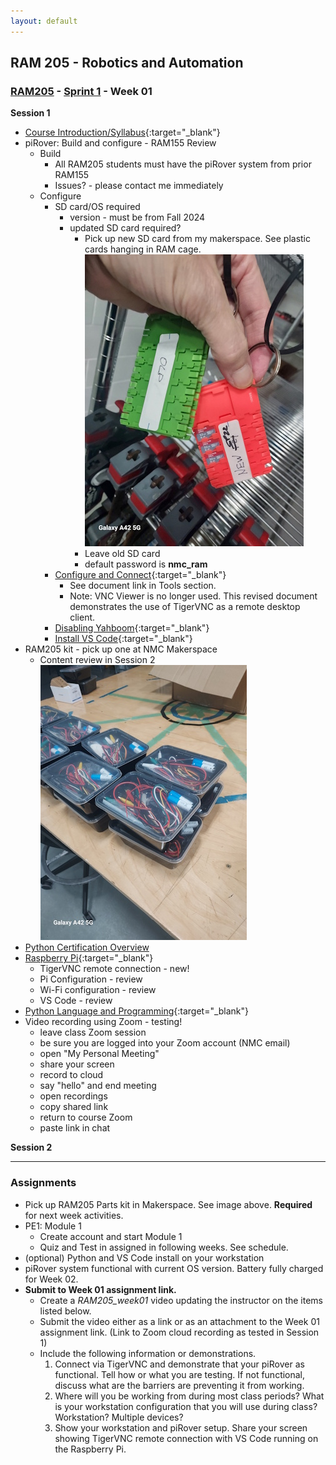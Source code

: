 ```yaml
---
layout: default
---
```


## RAM 205 - Robotics and Automation
### [RAM205](../../) - [Sprint 1](../) - Week 01

**Session 1**
- [Course Introduction/Syllabus](../../course_info/RAM205.Syllabus.pdf){:target="_blank"}
- piRover: Build and configure - RAM155 Review
  - Build
    - All RAM205 students must have the piRover system from prior RAM155
    - Issues? - please contact me immediately
  - Configure
    - SD card/OS required 
      - version - must be from Fall 2024
      - updated SD card required?
        - Pick up new SD card from my makerspace. See plastic cards hanging in RAM cage.
        ![Alt text](RAM155_sd_cards.jpg)
        - Leave old SD card
        - default password is **nmc_ram**
    - [Configure and Connect](https://k2controls.github.io/RAMcommon/remote_desktop/CreatingARemoteConnection.pdf){:target="_blank"}
      - See document link in Tools section. 
      - Note: VNC Viewer is no longer used. This revised document demonstrates the use of TigerVNC as a remote desktop client.
    - [Disabling Yahboom](DisablingYahboomBluetooth.pdf){:target="_blank"}
    - [Install VS Code](VisualStudioCodeGettingStarted.pdf){:target="_blank"}
- RAM205 kit - pick up one at NMC Makerspace
  - Content review in Session 2
![Alt text](RAM205_kits.jpg)
- [Python Certification Overview](../../course_info/python_cert)
- [Raspberry Pi](https://raspberrypi.com){:target="_blank"}
  - TigerVNC remote connection - new!
  - Pi Configuration - review
  - Wi-Fi configuration - review
  - VS Code - review
- [Python Language and Programming](PythonIntroduction.pdf){:target="_blank"}
- Video recording using Zoom - testing!
  - leave class Zoom session
  - be sure you are logged into your Zoom account (NMC email)
  - open "My Personal Meeting"
  - share your screen
  - record to cloud
  - say "hello" and end meeting
  - open recordings
  - copy shared link
  - return to course Zoom
  - paste link in chat
    
**Session 2**

<!-- 
- Status of Zoom recording?
- My tests
  - [local](__video1437989670.mp4)
  - [Cloud](https://nmc.zoom.us/rec/share/dPG2JdQd1PrKjTGkg-CoMR6vTOTE8pll0Ovui1PilPI1PEPPXT08OIP0UZnl0SPL.hMTnhak94264Cuo4)

- [RAM205 Parts Kit](../../resources/RAM205_kit_BOM.pdf){:target="_blank"}
- [Stack Overflow 2023 Developer Survey](https://survey.stackoverflow.co/2023/){:target="_blank"}
- [Michigan's Hot 50](https://www.milmi.org/_docs/publications/Hot50_Statewide_2030.pdf){:target="_blank"}
- Demo: Python on workstation
  - [https://www.python.org/downloads/](https://www.python.org/downloads/){:target="_blank"}
  - [VS Code installation on workstation](https://code.visualstudio.com/Download){:target="_blank"}
  - Create workspace (folder/directory)
    - RAM205
  - Demo: Python on Raspberry Pi
    - python --version
    - python3 --version
    - rm -r temp
    - mkdir temp
    - [User Blink](python/user_blink.py){:target="_blank"}
    - wget -O user_blink.py https://k2controls.github.io/piRover02/sprint1/week01/python/user_blink.py
    - python3 user_blink.py
  - Demo: VS Code edit and debug
    - wget -O guessing_game.py https://k2controls.github.io/piRover02/sprint1/week01/guessing_game.py
    - breakpoints
    - debug (F5)
    - step into (F11)
    - step over (F10)
    - Go to definition (F12)  
- Circuit Analysis - A review
  - Voltage, Current, Resistance -->
  
<!-- - Power
  - Series and Parallel
  - KVL and KCL
  - Meter use
  - Power transmission concepts -->


---

### Assignments
- Pick up RAM205 Parts kit in Makerspace. See image above. **Required** for next week activities.
- PE1: Module 1
  - Create account and start Module 1
  - Quiz and Test in assigned in following weeks. See schedule.
- (optional) Python and VS Code install on your workstation
- piRover system functional with current OS version. Battery fully charged for Week 02.
- **Submit to Week 01 assignment link.**
  - Create a *RAM205_week01* video updating the instructor on the items listed below.
  - Submit the video either as a link or as an attachment to the Week 01 assignment link. (Link to Zoom cloud recording as tested in Session 1)
  - Include the following information or demonstrations.
      1. Connect via TigerVNC and demonstrate that your piRover as functional. Tell how or what you are testing. If not functional, discuss what are the barriers are preventing it from working.
      2. Where will you be working from during most class periods? What is your workstation configuration that you will use during class? Workstation? Multiple devices?
      3. Show your workstation and piRover setup. Share your screen showing TigerVNC remote connection with VS Code running on the Raspberry Pi.
      